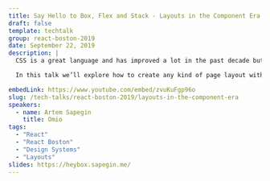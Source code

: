 ```yaml
---
title: Say Hello to Box, Flex and Stack - Layouts in the Component Era
draft: false
template: techtalk
group: react-boston-2019
date: September 22, 2019
description: |
  CSS is a great language and has improved a lot in the past decade but it still has the same global nature as in its early days. CSS was designed to style documents, and that often causes issues in large scale applications. Naming conventions, like BEM, CSS Modules and later CSS in JS significantly improved the maintainability of styles, but we can go one step further. Using components to create responsive Flexbox and Grid layouts can simplify code, improve developer experience and it feels natural in React.

  In this talk we’ll explore how to create any kind of page layout with just three generic components: Box, Flex and Stack.

embedLink: https://www.youtube.com/embed/zvuKuFgp96o
slug: /tech-talks/react-boston-2019/layouts-in-the-component-era
speakers:
  - name: Artem Sapegin
    title: Omio
tags:
  - "React"
  - "React Boston"
  - "Design Systems"
  - "Layouts"
slides: https://heybox.sapegin.me/
---
```

